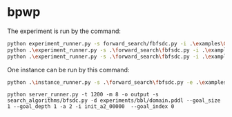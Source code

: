 # bpwp


The experiment is run by the command:
```bash
python experiment_runner.py -s forward_search/fbfsdc.py -i .\examples\GROUP_CONFIG_NUM
python .\experiment_runner.py -s .\forward_search\fbfsdc.py -i .\examples\GROUP_CONFIG_BBL
python .\experiment_runner.py -s .\forward_search\fbfsdc.py -i .\examples\GROUP_CONFIG_GRAPEVINE
```

One instance can be run by this command:
```bash
python .\instance_runner.py -s .\forward_search\fbfsdc.py -e .\examples\group_number\group_number.py -d .\examples\group_number\domain.pddl -p .\examples\group_number\problem07.pddl
```


```
python server_runner.py -t 1200 -m 8 -o output -s search_algorithms/bfsdc.py -d experiments/bbl/domain.pddl --goal_size 1 --goal_depth 1 -a 2 -i init_a2_00000  --goal_index 0
```










